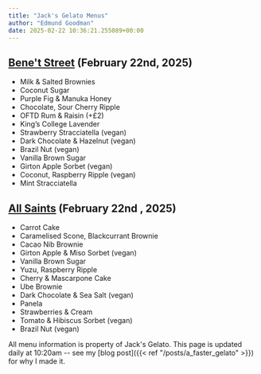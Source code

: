 ```yaml
---
title: "Jack's Gelato Menus"
author: "Edmund Goodman"
date: 2025-02-22 10:36:21.255089+00:00
---
```


## [Bene't Street](https://www.jacksgelato.com/bene-t-street-menu) (February 22nd, 2025)

- Milk & Salted Brownies
- Coconut Sugar
- Purple Fig & Manuka Honey
- Chocolate, Sour Cherry Ripple
- OFTD Rum & Raisin (+£2)
- King’s College Lavender
- Strawberry Stracciatella (vegan)
- Dark Chocolate & Hazelnut (vegan)
- Brazil Nut (vegan)
- Vanilla Brown Sugar
- Girton Apple Sorbet (vegan)
- Coconut, Raspberry Ripple (vegan)
- Mint Stracciatella


## [All Saints](https://www.jacksgelato.com/all-saints-menu) (February 22nd  , 2025)

- Carrot Cake
- Caramelised Scone, Blackcurrant Brownie
- Cacao Nib Brownie
- Girton Apple & Miso Sorbet (vegan)
- Vanilla Brown Sugar
- Yuzu, Raspberry Ripple
- Cherry & Mascarpone Cake
- Ube Brownie
- Dark Chocolate & Sea Salt (vegan)
- Panela
- Strawberries & Cream
- Tomato & Hibiscus Sorbet (vegan)
- Brazil Nut (vegan)

All menu information is property of Jack's Gelato. This page is
updated daily at 10:20am -- see my
[blog post]({{< ref "/posts/a_faster_gelato" >}}) for why I made it.
